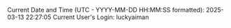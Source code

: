 Current Date and Time (UTC - YYYY-MM-DD HH:MM:SS formatted): 2025-03-13 22:27:05
Current User's Login: luckyaiman
